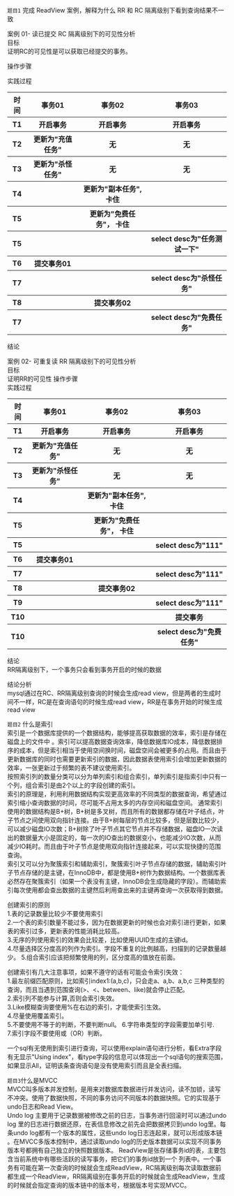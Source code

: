 `题目1` 完成 ReadView 案例，解释为什么 RR 和 RC 隔离级别下看到查询结果不一致
      
案例 01- 读已提交 RC 隔离级别下的可见性分析  
目标  
证明RC的可见性是可以获取已经提交的事务。

操作步骤  


实践过程   
<table>
        <tr>
            <th>时间</th>
            <th>事务01</th>
            <th>事务02</th>
            <th>事务03</th>
        </tr>
        <tr>
            <th>T1</th>
            <th>开启事务</th>
            <th>开启事务</th>
            <th>开启事务</th>
        </tr>
        <tr>
            <th>T2</th>
            <th>更新为"充值任务"</th>
            <th>无</th>
            <th>无</th>
        </tr>
        <tr>
            <th>T3</th>
            <th>更新为"杀怪任务"</th>
            <th>无</th>
            <th>无</th>
        </tr>
        <tr>
            <th>T4</th>
            <th></th>
            <th>更新为"副本任务", 卡住</th>
            <th></th>
        </tr>
        <tr>
            <th>T5</th>
            <th></th>
            <th>更新为"免费任务"， 卡住</th>
            <th></th>
        </tr>
        <tr>
            <th>T5</th>
            <th></th>
            <th></th>
            <th>select desc为"任务测试一下"</th>
        </tr>
        <tr>
                    <th>T6</th>
                    <th>提交事务01</th>
                    <th></th>
                    <th></th>
                </tr>
        <tr>
               <th>T7</th>
               <th></th>
               <th></th>
               <th>select desc为"杀怪任务"</th>
        </tr>   
        <tr>
                       <th>T8</th>
                       <th></th>
                       <th>提交事务02</th>
                       <th></th>
                </tr>    
        <tr>
                       <th>T7</th>
                       <th></th>
                       <th></th>
                       <th>select desc为"免费任务"</th>
                </tr>         
    </table>
结论  

案例 02- 可重复读 RR 隔离级别下的可见性分析  
目标  
证明RR的可见性
操作步骤  
实践过程  
<table>
        <tr>
            <th>时间</th>
            <th>事务01</th>
            <th>事务02</th>
            <th>事务03</th>
        </tr>
        <tr>
            <th>T1</th>
            <th>开启事务</th>
            <th>开启事务</th>
            <th>开启事务</th>
        </tr>
        <tr>
            <th>T2</th>
            <th>更新为"充值任务"</th>
            <th>无</th>
            <th>无</th>
        </tr>
        <tr>
            <th>T3</th>
            <th>更新为"杀怪任务"</th>
            <th>无</th>
            <th>无</th>
        </tr>
        <tr>
            <th>T4</th>
            <th></th>
            <th>更新为"副本任务", 卡住</th>
            <th></th>
        </tr>
        <tr>
            <th>T5</th>
            <th></th>
            <th>更新为"免费任务"， 卡住</th>
            <th></th>
        </tr>
        <tr>
            <th>T5</th>
            <th></th>
            <th></th>
            <th>select desc为"111"</th>
        </tr>
        <tr>
                    <th>T6</th>
                    <th>提交事务01</th>
                    <th></th>
                    <th></th>
                </tr>
        <tr>
               <th>T7</th>
               <th></th>
               <th></th>
               <th>select desc为"111"</th>
        </tr>   
        <tr>
                       <th>T8</th>
                       <th></th>
                       <th>提交事务02</th>
                       <th></th>
                </tr>    
        <tr>
                       <th>T9</th>
                       <th></th>
                       <th></th>
                       <th>select desc为"111"</th>
                </tr>     
                 <tr>
                       <th>T10</th>
                       <th></th>
                       <th></th>
                       <th>提交事务</th>
                 </tr> 
        <tr>
                               <th>T10</th>
                               <th></th>
                               <th></th>
                               <th>select desc为"免费任务"</th>
                         </tr>          
    </table>   

结论  
RR隔离级别下，一个事务只会看到事务开启的时候的数据

结论分析  
mysql通过在RC、RR隔离级别查询的时候会生成read view，但是两者的生成时间不一样，RC是在查询语句的时候生成read view，RR是在事务开始的时候生成read view  



`题目2`
什么是索引  
索引是一个数据库提供的一个数据结构，能够提高获取数据的效率，索引是存储在磁盘上的文件中
。索引可以提高数据查询效率，降低数据库IO成本，降低数据排序的成本，但是索引相当于使用空间换时间，磁盘空间会被更多的占用。而且由于更新数据库的同时也需要更新索引的数据，因此数据表使用索引会增加更新数据的效率，一张更新过于频繁的表不建议使用索引。  
按照索引列的数量分类可以分为单列索引和组合索引，单列索引是指索引中只有一个列，组合索引是由2个以上的字段创建的索引。  
索引的原理是，利用利用数据结构实现更高效率的不同类型的数据查询，希望通过索引缩小查询数据的时间，尽可能不占用太多的内存空间和磁盘空间。
通常索引使用的数据结构是B+树，B+树是多叉树，而且所有的数据都存储在叶子结点，叶子节点之间使用双向指针连接。由于B+树每层的节点比较多，但是层数比较少，可以减少磁盘IO次数；B+树除了叶子节点其它节点并不存储数据，磁盘IO一次读出的数据量大小是固定的，每一次的IO查出的数据变小，也能减少IO次数，从而减少IO耗时。而且由于叶子节点是使用双向指针连接起来，可以实现快捷的范围查询。  
索引又可以分为聚簇索引和辅助索引，聚簇索引叶子节点存储的数据，辅助索引叶子节点存储的是主键，在InnoDB中，都是使用B+树作为数据结构。一个数据库表必然存在聚簇索引（如果一个表没有主键，InnoDB会生成隐藏的字段）。而辅助索引每次使用都会查出数据的主键然后利用查出来的主键再查询一次获取得到数据。  

创建索引的原则  
1.表的记录数量比较少不要使用索引  
2.一个表的索引数量不能过多，因为在数据更新的时候也会对索引进行更新，如果表的索引过多，更新表的性能消耗比较高。  
3.无序的列使用索引的效果会比较差，比如使用UUID生成的主键id。   
4.尽量选择区分度高的列作为索引。字段不重复的比例越高，扫描到的记录数量越少。
5.组合索引应该把频繁使用的列，区分度高的值放在前面。

创建索引有几大注意事项，如果不遵守的话有可能会令索引失效：  
1.最左前缀匹配原则，比如索引index1:(a,b,c)，只会走a、a,b、a,b,c 三种类型的查询，而且当遇到范围查询(>、<、between、like)就会停止匹配。     
2.索引列不能参与计算,否则会索引失效。  
3.Like模糊查询要使用%在右边的索引，才能使索引生效。  
4.尽量使用覆盖索引。  
5.不要使用不等于的判断，不要判断null。
6.字符串类型的字段需要加单引号.  
7.索引字段不要使用或（OR）判断。  

一个sql有无使用到索引进行查询，可以使用explain语句进行分析，看Extra字段有无显示"Using index"，看type字段的信息可以体现出一个sql语句的搜索范围，如果显示All，证明该条查询语句是没有使用索引而且是全表扫描。

`题目3`什么是MVCC  
MVCC叫多版本并发控制，是用来对数据库数据进行并发访问，读不加锁，读写不冲突。使用了数据快照，不同的事务访问不同版本的数据快照。它的实现基于undo日志和Read View。  
Undo log 主要用于记录数据被修改之前的日志，当事务进行回滚时可以通过undo log 里的日志进行数据还原，在表信息修改之前先会把数据拷贝到undo log里。每条undo log都有一个版本的属性，这些undo log日志连起来，就可以形成版本链
。在MVCC多版本控制中，通过读取undo log的历史版本数据可以实现不同事务版本号都拥有自己独立的快照数据版本。
ReadView是张存储事务id的表，主要包含当前系统中有哪些活跃的读写事务，把它们的事务id放到一个
列表中。一个事务有可能在第一次查询的时候就会生成ReadView，RC隔离级别每次读取数据前都生成一个ReadView，RR隔离级别在事务开启的时候就会生成ReadView，生成的时候就会指定查询的版本链中的版本号，根据版本号实现MVCC。  

